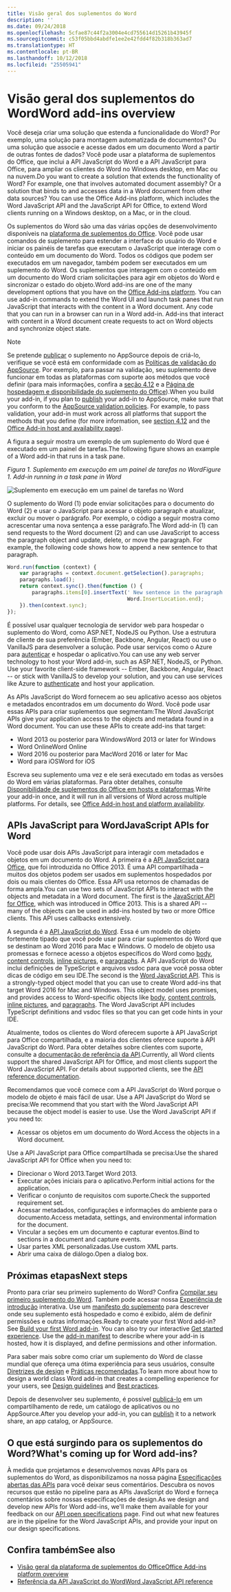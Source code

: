 ```yaml
---
title: Visão geral dos suplementos do Word
description: ''
ms.date: 09/24/2018
ms.openlocfilehash: 5cfae87c44f2a3004e4cd755614d15261b43945f
ms.sourcegitcommit: c53f05bbd4abdfe1ee2e42fdd4f82b318b363ad7
ms.translationtype: HT
ms.contentlocale: pt-BR
ms.lasthandoff: 10/12/2018
ms.locfileid: "25505941"
---
```

# <a name="word-add-ins-overview"></a><span data-ttu-id="e0cc1-102">Visão geral dos suplementos do Word</span><span class="sxs-lookup"><span data-stu-id="e0cc1-102">Word add-ins overview</span></span>

<span data-ttu-id="e0cc1-p101">Você deseja criar uma solução que estenda a funcionalidade do Word? Por exemplo, uma solução para montagem automatizada de documentos? Ou uma solução que associe e acesse dados em um documento Word a partir de outras fontes de dados? Você pode usar a plataforma de suplementos do Office, que inclui a API JavaScript do Word e a API JavaScript para Office, para ampliar os clientes do Word no Windows desktop, em Mac ou na nuvem.</span><span class="sxs-lookup"><span data-stu-id="e0cc1-p101">Do you want to create a solution that extends the functionality of Word? For example, one that involves automated document assembly? Or a solution that binds to and accesses data in a Word document from other data sources? You can use the Office Add-ins platform, which includes the Word JavaScript API and the JavaScript API for Office, to extend Word clients running on a Windows desktop, on a Mac, or in the cloud.</span></span>

<span data-ttu-id="e0cc1-p102">Os suplementos do Word são uma das várias opções de desenvolvimento disponíveis na [plataforma de suplementos do Office](../overview/office-add-ins.md). Você pode usar comandos de suplemento para estender a interface do usuário do Word e iniciar os painéis de tarefas que executam o JavaScript que interage com o conteúdo em um documento do Word. Todos os códigos que podem ser executados em um navegador, também podem ser executados em um suplemento do Word. Os suplementos que interagem com o conteúdo em um documento do Word criam solicitações para agir em objetos do Word e sincronizar o estado do objeto.</span><span class="sxs-lookup"><span data-stu-id="e0cc1-p102">Word add-ins are one of the many development options that you have on the [Office Add-ins platform](../overview/office-add-ins.md). You can use add-in commands to extend the Word UI and launch task panes that run JavaScript that interacts with the content in a Word document. Any code that you can run in a browser can run in a Word add-in. Add-ins that interact with content in a Word document create requests to act on Word objects and synchronize object state.</span></span> 

> [!NOTE]
> <span data-ttu-id="e0cc1-p103">Se pretende [publicar](../publish/publish.md) o suplemento no AppSource depois de criá-lo, verifique se você está em conformidade com as [Políticas de validação do AppSource](https://docs.microsoft.com/office/dev/store/validation-policies). Por exemplo, para passar na validação, seu suplemento deve funcionar em todas as plataformas com suporte aos métodos que você definir (para mais informações, confira a [seção 4.12](https://docs.microsoft.com/office/dev/store/validation-policies#4-apps-and-add-ins-behave-predictably) e a [Página de hospedagem e disponibilidade do suplemento do Office](../overview/office-add-in-availability.md)).</span><span class="sxs-lookup"><span data-stu-id="e0cc1-p103">When you build your add-in, if you plan to [publish](../publish/publish.md) your add-in to AppSource, make sure that you conform to the [AppSource validation policies](https://docs.microsoft.com/office/dev/store/validation-policies). For example, to pass validation, your add-in must work across all platforms that support the methods that you define (for more information, see [section 4.12](https://docs.microsoft.com/office/dev/store/validation-policies#4-apps-and-add-ins-behave-predictably) and the [Office Add-in host and availability page](../overview/office-add-in-availability.md)).</span></span>

<span data-ttu-id="e0cc1-113">A figura a seguir mostra um exemplo de um suplemento do Word que é executado em um painel de tarefas.</span><span class="sxs-lookup"><span data-stu-id="e0cc1-113">The following figure shows an example of a Word add-in that runs in a task pane.</span></span>

<span data-ttu-id="e0cc1-114">*Figura 1. Suplemento em execução em um painel de tarefas no Word*</span><span class="sxs-lookup"><span data-stu-id="e0cc1-114">*Figure 1. Add-in running in a task pane in Word*</span></span>

![Suplemento em execução em um painel de tarefas no Word](../images/word-add-in-show-host-client.png)

<span data-ttu-id="e0cc1-p104">O suplemento do Word (1) pode enviar solicitações para o documento do Word (2) e usar o JavaScript para acessar o objeto paragraph e atualizar, excluir ou mover o parágrafo. Por exemplo, o código a seguir mostra como acrescentar uma nova sentença a esse parágrafo.</span><span class="sxs-lookup"><span data-stu-id="e0cc1-p104">The Word add-in (1) can send requests to the Word document (2) and can use JavaScript to access the paragraph object and update, delete, or move the paragraph. For example, the following code shows how to append a new sentence to that paragraph.</span></span>

```js
Word.run(function (context) {
    var paragraphs = context.document.getSelection().paragraphs;
    paragraphs.load();
    return context.sync().then(function () {
        paragraphs.items[0].insertText(' New sentence in the paragraph.',
                                       Word.InsertLocation.end);
    }).then(context.sync);
});

```

<span data-ttu-id="e0cc1-p105">É possível usar qualquer tecnologia de servidor web para hospedar o suplemento do Word, como ASP.NET, NodeJS ou Python. Use a estrutura de cliente de sua preferência (Ember, Backbone, Angular, React) ou use o VanillaJS para desenvolver a solução. Pode usar serviços como o Azure para [autenticar](../develop/use-the-oauth-authorization-framework-in-an-office-add-in.md) e hospedar o aplicativo.</span><span class="sxs-lookup"><span data-stu-id="e0cc1-p105">You can use any web server technology to host your Word add-in, such as ASP.NET, NodeJS, or Python. Use your favorite client-side framework -- Ember, Backbone, Angular, React -- or stick with VanillaJS to develop your solution, and you can use services like Azure to [authenticate](../develop/use-the-oauth-authorization-framework-in-an-office-add-in.md) and host your application.</span></span>

<span data-ttu-id="e0cc1-p106">As APIs JavaScript do Word fornecem ao seu aplicativo acesso aos objetos e metadados encontrados em um documento do Word. Você pode usar essas APIs para criar suplementos que segmentam:</span><span class="sxs-lookup"><span data-stu-id="e0cc1-p106">The Word JavaScript APIs give your application access to the objects and metadata found in a Word document. You can use these APIs to create add-ins that target:</span></span>

* <span data-ttu-id="e0cc1-122">Word 2013 ou posterior para Windows</span><span class="sxs-lookup"><span data-stu-id="e0cc1-122">Word 2013 or later for Windows</span></span>
* <span data-ttu-id="e0cc1-123">Word Online</span><span class="sxs-lookup"><span data-stu-id="e0cc1-123">Word Online</span></span>
* <span data-ttu-id="e0cc1-124">Word 2016 ou posterior para Mac</span><span class="sxs-lookup"><span data-stu-id="e0cc1-124">Word 2016 or later for Mac</span></span>
* <span data-ttu-id="e0cc1-125">Word para iOS</span><span class="sxs-lookup"><span data-stu-id="e0cc1-125">Word for iOS</span></span>

<span data-ttu-id="e0cc1-p107">Escreva seu suplemento uma vez e ele será executado em todas as versões do Word em várias plataformas. Para obter detalhes, consulte [Disponibilidade de suplementos do Office em hosts e plataformas](../overview/office-add-in-availability.md).</span><span class="sxs-lookup"><span data-stu-id="e0cc1-p107">Write your add-in once, and it will run in all versions of Word across multiple platforms. For details, see [Office Add-in host and platform availability](../overview/office-add-in-availability.md).</span></span>

## <a name="javascript-apis-for-word"></a><span data-ttu-id="e0cc1-128">APIs JavaScript para Word</span><span class="sxs-lookup"><span data-stu-id="e0cc1-128">JavaScript APIs for Word</span></span>

<span data-ttu-id="e0cc1-p108">Você pode usar dois APIs JavaScript para interagir com metadados e objetos em um documento do Word. A primeira é a [API JavaScript para Office](https://docs.microsoft.com/office/dev/add-ins/reference/javascript-api-for-office?view=office-js?product=word), que foi introduzida no Office 2013. É uma API compartilhada – muitos dos objetos podem ser usados em suplementos hospedados por dois ou mais clientes do Office. Essa API usa retornos de chamadas de forma ampla.</span><span class="sxs-lookup"><span data-stu-id="e0cc1-p108">You can use two sets of JavaScript APIs to interact with the objects and metadata in a Word document. The first is the [JavaScript API for Office](https://docs.microsoft.com/office/dev/add-ins/reference/javascript-api-for-office?view=office-js?product=word), which was introduced in Office 2013. This is a shared API -- many of the objects can be used in add-ins hosted by two or more Office clients. This API uses callbacks extensively.</span></span>

<span data-ttu-id="e0cc1-p109">A segunda é a [API JavaScript do Word](https://docs.microsoft.com/office/dev/add-ins/reference/overview/word-add-ins-reference-overview?view=office-js). Essa é um modelo de objeto fortemente tipado que você pode usar para criar suplementos do Word que se destinam ao Word 2016 para Mac e Windows. O modelo de objeto usa promessas e fornece acesso a objetos específicos do Word como [body](https://docs.microsoft.com/javascript/api/word/word.body?view=office-js), [content controls](https://docs.microsoft.com/javascript/api/word/word.contentcontrol?view=office-js), [inline pictures](https://docs.microsoft.com/javascript/api/word/word.inlinepicture?view=office-js), e [paragraphs](https://docs.microsoft.com/javascript/api/word/word.paragraph?view=office-js). A API JavaScript do Word inclui definições de TypeScript e arquivos vsdoc para que você possa obter dicas de código em seu IDE.</span><span class="sxs-lookup"><span data-stu-id="e0cc1-p109">The second is the [Word JavaScript API](https://docs.microsoft.com/office/dev/add-ins/reference/overview/word-add-ins-reference-overview?view=office-js). This is a strongly-typed object model that you can use to create Word add-ins that target Word 2016 for Mac and Windows. This object model uses promises, and provides access to Word-specific objects like [body](https://docs.microsoft.com/javascript/api/word/word.body?view=office-js), [content controls](https://docs.microsoft.com/javascript/api/word/word.contentcontrol?view=office-js), [inline pictures](https://docs.microsoft.com/javascript/api/word/word.inlinepicture?view=office-js), and [paragraphs](https://docs.microsoft.com/javascript/api/word/word.paragraph?view=office-js). The Word JavaScript API includes TypeScript definitions and vsdoc files so that you can get code hints in your IDE.</span></span>

<span data-ttu-id="e0cc1-p110">Atualmente, todos os clientes do Word oferecem suporte à API JavaScript para Office compartilhada, e a maioria dos clientes oferece suporte à API JavaScript do Word. Para obter detalhes sobre clientes com suporte, consulte a [documentação de referência da API](https://docs.microsoft.com/office/dev/add-ins/reference/javascript-api-for-office?view=office-js?product=word).</span><span class="sxs-lookup"><span data-stu-id="e0cc1-p110">Currently, all Word clients support the shared JavaScript API for Office, and most clients support the Word JavaScript API. For details about supported clients, see the [API reference documentation](https://docs.microsoft.com/office/dev/add-ins/reference/javascript-api-for-office?view=office-js?product=word).</span></span>

<span data-ttu-id="e0cc1-p111">Recomendamos que você comece com a API JavaScript do Word porque o modelo de objeto é mais fácil de usar. Use a API JavaScript do Word se precisa:</span><span class="sxs-lookup"><span data-stu-id="e0cc1-p111">We recommend that you start with the Word JavaScript API because the object model is easier to use. Use the Word JavaScript API if you need to:</span></span>

* <span data-ttu-id="e0cc1-141">Acessar os objetos em um documento do Word.</span><span class="sxs-lookup"><span data-stu-id="e0cc1-141">Access the objects in a Word document.</span></span>

<span data-ttu-id="e0cc1-142">Use a API JavaScript para Office compartilhada se precisa:</span><span class="sxs-lookup"><span data-stu-id="e0cc1-142">Use the shared JavaScript API for Office when you need to:</span></span>

* <span data-ttu-id="e0cc1-143">Direcionar o Word 2013.</span><span class="sxs-lookup"><span data-stu-id="e0cc1-143">Target Word 2013.</span></span>
* <span data-ttu-id="e0cc1-144">Executar ações iniciais para o aplicativo.</span><span class="sxs-lookup"><span data-stu-id="e0cc1-144">Perform initial actions for the application.</span></span>
* <span data-ttu-id="e0cc1-145">Verificar o conjunto de requisitos com suporte.</span><span class="sxs-lookup"><span data-stu-id="e0cc1-145">Check the supported requirement set.</span></span>
* <span data-ttu-id="e0cc1-146">Acessar metadados, configurações e informações do ambiente para o documento.</span><span class="sxs-lookup"><span data-stu-id="e0cc1-146">Access metadata, settings, and environmental information for the document.</span></span>
* <span data-ttu-id="e0cc1-147">Vincular a seções em um documento e capturar eventos.</span><span class="sxs-lookup"><span data-stu-id="e0cc1-147">Bind to sections in a document and capture events.</span></span>
* <span data-ttu-id="e0cc1-148">Usar partes XML personalizadas.</span><span class="sxs-lookup"><span data-stu-id="e0cc1-148">Use custom XML parts.</span></span>
* <span data-ttu-id="e0cc1-149">Abrir uma caixa de diálogo.</span><span class="sxs-lookup"><span data-stu-id="e0cc1-149">Open a dialog box.</span></span>

## <a name="next-steps"></a><span data-ttu-id="e0cc1-150">Próximas etapas</span><span class="sxs-lookup"><span data-stu-id="e0cc1-150">Next steps</span></span>

<span data-ttu-id="e0cc1-p112">Pronto para criar seu primeiro suplemento do Word? Confira [Compilar seu primeiro suplemento do Word](word-add-ins.md). Também pode acessar nossa [Experiência de introdução](https://docs.microsoft.com/office/dev/add-ins/?product=Word) interativa. Use um [manifesto do suplemento](../develop/add-in-manifests.md) para descrever onde seu suplemento está hospedado e como é exibido, além de definir permissões e outras informações.</span><span class="sxs-lookup"><span data-stu-id="e0cc1-p112">Ready to create your first Word add-in? See [Build your first Word add-in](word-add-ins.md). You can also try our interactive [Get started experience](https://docs.microsoft.com/office/dev/add-ins/?product=Word). Use the [add-in manifest](../develop/add-in-manifests.md) to describe where your add-in is hosted, how it is displayed, and define permissions and other information.</span></span>

<span data-ttu-id="e0cc1-155">Para saber mais sobre como criar um suplemento do Word de classe mundial que ofereça uma ótima experiência para seus usuários, consulte [Diretrizes de design](../design/add-in-design.md) e [Práticas recomendadas](../concepts/add-in-development-best-practices.md).</span><span class="sxs-lookup"><span data-stu-id="e0cc1-155">To learn more about how to design a world class Word add-in that creates a compelling experience for your users, see [Design guidelines](../design/add-in-design.md) and [Best practices](../concepts/add-in-development-best-practices.md).</span></span>

<span data-ttu-id="e0cc1-156">Depois de desenvolver seu suplemento, é possível [publicá-lo](../publish/publish.md) em um compartilhamento de rede, um catálogo de aplicativos ou no AppSource.</span><span class="sxs-lookup"><span data-stu-id="e0cc1-156">After you develop your add-in, you can [publish](../publish/publish.md) it to a network share, an app catalog, or AppSource.</span></span>

## <a name="whats-coming-up-for-word-add-ins"></a><span data-ttu-id="e0cc1-157">O que está surgindo para os suplementos do Word?</span><span class="sxs-lookup"><span data-stu-id="e0cc1-157">What's coming up for Word add-ins?</span></span>

<span data-ttu-id="e0cc1-p113">À medida que projetamos e desenvolvemos novas APIs para os suplementos do Word, as disponibilizamos na nossa página [Especificações abertas das APIs](https://docs.microsoft.com/office/dev/add-ins/reference/openspec?view=office-js) para você deixar seus comentários. Descubra os novos recursos que estão no pipeline para as APIs JavaScript do Word e forneça comentários sobre nossas especificações de design.</span><span class="sxs-lookup"><span data-stu-id="e0cc1-p113">As we design and develop new APIs for Word add-ins, we'll make them available for your feedback on our [API open specifications](https://docs.microsoft.com/office/dev/add-ins/reference/openspec?view=office-js) page. Find out what new features are in the pipeline for the Word JavaScript APIs, and provide your input on our design specifications.</span></span>

## <a name="see-also"></a><span data-ttu-id="e0cc1-160">Confira também</span><span class="sxs-lookup"><span data-stu-id="e0cc1-160">See also</span></span>

* [<span data-ttu-id="e0cc1-161">Visão geral da plataforma de suplementos do Office</span><span class="sxs-lookup"><span data-stu-id="e0cc1-161">Office Add-ins platform overview</span></span>](../overview/office-add-ins.md)
* [<span data-ttu-id="e0cc1-162">Referência da API JavaScript do Word</span><span class="sxs-lookup"><span data-stu-id="e0cc1-162">Word JavaScript API reference</span></span>](https://docs.microsoft.com/office/dev/add-ins/reference/overview/word-add-ins-reference-overview?view=office-js)

